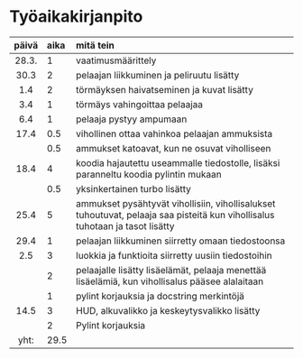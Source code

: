 # Työaikakirjanpito

| päivä | aika | mitä tein  |
| :----:|:-----| :-----|
| 28.3. | 1    | vaatimusmäärittely |
| 30.3  | 2    | pelaajan liikkuminen ja peliruutu lisätty |
| 1.4   | 2    | törmäyksen haivatseminen ja kuvat lisätty |
| 3.4   | 1    | törmäys vahingoittaa pelaajaa |
| 6.4   | 1    | pelaaja pystyy ampumaan |
| 17.4  | 0.5  | vihollinen ottaa vahinkoa pelaajan ammuksista |
|       | 0.5  | ammukset katoavat, kun ne osuvat viholliseen |
| 18.4  | 4    | koodia hajautettu useammalle tiedostolle, lisäksi paranneltu koodia pylintin mukaan |
|       | 0.5  | yksinkertainen turbo lisätty |
| 25.4  | 5    | ammukset pysähtyvät vihollisiin, vihollisalukset tuhoutuvat, pelaaja saa pisteitä kun vihollisalus tuhotaan ja tasot lisätty |
| 29.4  | 1    | pelaajan liikkuminen siirretty omaan tiedostoonsa |
| 2.5   | 3    | luokkia ja funktioita siirretty uusiin tiedostoihin |
|       | 2    | pelaajalle lisätty lisäelämät, pelaaja menettää lisäelämiä, kun vihollisalus pääsee alalaitaan |
|       | 1    | pylint korjauksia ja docstring merkintöjä |
| 14.5  | 3    | HUD, alkuvalikko ja keskeytysvalikko lisätty |
|       | 2    | Pylint korjauksia |
| yht:  | 29.5 | | 
